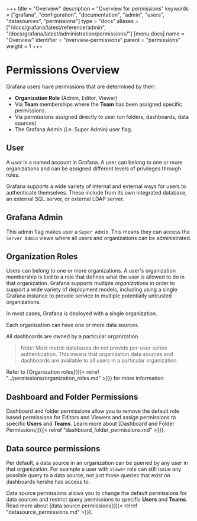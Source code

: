 +++
title = "Overview"
description = "Overview for permissions"
keywords = ["grafana", "configuration", "documentation", "admin", "users", "datasources", "permissions"]
type = "docs"
aliases = ["/docs/grafana/latest/reference/admin", "/docs/grafana/latest/administration/permissions/"]
[menu.docs]
name = "Overview"
identifier = "overview-permissions"
parent = "permissions"
weight = 1
+++

# Permissions Overview

Grafana users have permissions that are determined by their:

- **Organization Role** (Admin, Editor, Viewer)
- Via **Team** memberships where the **Team** has been assigned specific permissions.
- Via permissions assigned directly to user (on folders, dashboards, data sources)
- The Grafana Admin (i.e. Super Admin) user flag.

## User

A *user* is a named account in Grafana. A user can belong to one or more organizations and can be assigned different levels of privileges through roles.

Grafana supports a wide variety of internal and external ways for users to authenticate themselves. These include from its own integrated database, an external SQL server, or external LDAP server.

## Grafana Admin

This admin flag makes user a `Super Admin`. This means they can access the `Server Admin` views where all users and organizations can be administrated.

## Organization Roles

Users can belong to one or more organizations. A user's organization membership is tied to a role that defines what the user is allowed to do
in that organization. Grafana supports multiple *organizations* in order to support a wide variety of deployment models, including using a single Grafana instance to provide service to multiple potentially untrusted organizations.

In most cases, Grafana is deployed with a single organization.

Each organization can have one or more data sources.

All dashboards are owned by a particular organization.

 > Note: Most metric databases do not provide per-user series authentication. This means that organization data sources and dashboards are available to all users in a particular organization.

Refer to [Organization roles]({{< relref "../permissions/organization_roles.md" >}}) for more information.


## Dashboard and Folder Permissions

Dashboard and folder permissions allow you to remove the default role based permissions for Editors and Viewers and assign permissions to specific **Users** and **Teams**. Learn more about [Dashboard and Folder Permissions]({{< relref "dashboard_folder_permissions.md" >}}).

## Data source permissions

Per default, a data source in an organization can be queried by any user in that organization. For example a user with `Viewer` role can still
issue any possible query to a data source, not just those queries that exist on dashboards he/she has access to.

Data source permissions allows you to change the default permissions for data sources and restrict query permissions to specific **Users** and **Teams**. Read more about [data source permissions]({{< relref "datasource_permissions.md" >}}).
